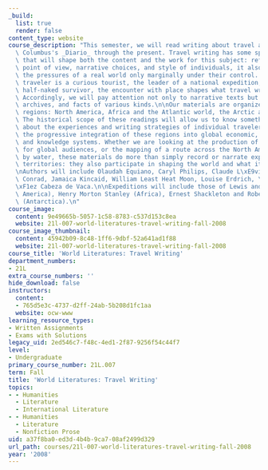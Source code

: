 ```yaml
---
_build:
  list: true
  render: false
content_type: website
course_description: "This semester, we will read writing about travel and place from\
  \ Columbus's _Diario_ through the present. Travel writing has some special features\
  \ that will shape both the content and the work for this subject: reflecting the\
  \ point of view, narrative choices, and style of individuals, it also responds to\
  \ the pressures of a real world only marginally under their control. Whether the\
  \ traveler is a curious tourist, the leader of a national expedition, or a starving,\
  \ half-naked survivor, the encounter with place shapes what travel writing can be.\
  \ Accordingly, we will pay attention not only to narrative texts but to maps, objects,\
  \ archives, and facts of various kinds.\n\nOur materials are organized around three\
  \ regions: North America, Africa and the Atlantic world, the Arctic and Antarctic.\
  \ The historical scope of these readings will allow us to know something not only\
  \ about the experiences and writing strategies of individual travelers, but about\
  \ the progressive integration of these regions into global economic, political,\
  \ and knowledge systems. Whether we are looking at the production of an Inuit film\
  \ for global audiences, or the mapping of a route across the North American continent\
  \ by water, these materials do more than simply record or narrate experiences and\
  \ territories: they also participate in shaping the world and what it means to us.\n\
  \nAuthors will include Olaudah Equiano, Caryl Philips, Claude L\xE9vi-Strauss, Joseph\
  \ Conrad, Jamaica Kincaid, William Least Heat Moon, Louise Erdrich, \xC1lvar N\xFA\
  \xF1ez Cabeza de Vaca.\n\nExpeditions will include those of Lewis and Clark (North\
  \ America), Henry Morton Stanley (Africa), Ernest Shackleton and Robert F. Scott\
  \ (Antarctica).\n"
course_image:
  content: 9e49665b-5057-1c58-8783-c537d153c8ea
  website: 21l-007-world-literatures-travel-writing-fall-2008
course_image_thumbnail:
  content: 45942b09-8c48-1ff6-9dbf-52a641ad1f88
  website: 21l-007-world-literatures-travel-writing-fall-2008
course_title: 'World Literatures: Travel Writing'
department_numbers:
- 21L
extra_course_numbers: ''
hide_download: false
instructors:
  content:
  - 765d5e3c-4737-d2ff-24ab-5b208d1fc1aa
  website: ocw-www
learning_resource_types:
- Written Assignments
- Exams with Solutions
legacy_uid: 2ed546c7-f48c-4ed1-2f87-9256f54c44f7
level:
- Undergraduate
primary_course_number: 21L.007
term: Fall
title: 'World Literatures: Travel Writing'
topics:
- - Humanities
  - Literature
  - International Literature
- - Humanities
  - Literature
  - Nonfiction Prose
uid: a37f8ba0-ed3d-4b4b-9ca7-08af2499d329
url_path: courses/21l-007-world-literatures-travel-writing-fall-2008
year: '2008'
---
```

